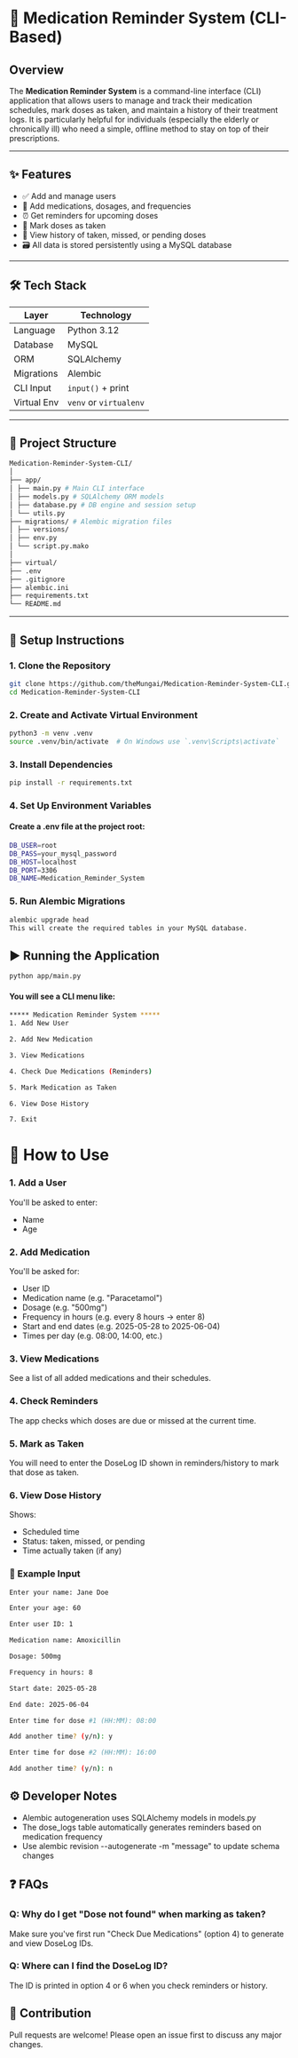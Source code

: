 # 💊 Medication Reminder System (CLI-Based)

## Overview

The **Medication Reminder System** is a command-line interface (CLI) application that allows users to manage and track their medication schedules, mark doses as taken, and maintain a history of their treatment logs. It is particularly helpful for individuals (especially the elderly or chronically ill) who need a simple, offline method to stay on top of their prescriptions.

---

## ✨ Features

- ✅ Add and manage users
- 💊 Add medications, dosages, and frequencies
- ⏰ Get reminders for upcoming doses
- 📅 Mark doses as taken
- 📜 View history of taken, missed, or pending doses
- 🗃️ All data is stored persistently using a MySQL database

---

## 🛠️ Tech Stack

| Layer         | Technology             |
| ------------- |------------------------|
| Language      | Python 3.12            |
| Database      | MySQL                  |
| ORM           | SQLAlchemy             |
| Migrations    | Alembic                |
| CLI Input     | `input()` + print      |
| Virtual Env   | `venv` or `virtualenv` |

---

## 📂 Project Structure
```bash
Medication-Reminder-System-CLI/
│
├── app/
│ ├── main.py # Main CLI interface
│ ├── models.py # SQLAlchemy ORM models
│ ├── database.py # DB engine and session setup
│ └── utils.py
├── migrations/ # Alembic migration files
│ ├── versions/
│ ├── env.py
│ └── script.py.mako
│
├── virtual/
├── .env 
├── .gitignore
├── alembic.ini
├── requirements.txt 
└── README.md 
```


---

## 🔧 Setup Instructions

### 1. Clone the Repository
```bash
git clone https://github.com/theMungai/Medication-Reminder-System-CLI.git
cd Medication-Reminder-System-CLI
```
### 2. Create and Activate Virtual Environment
```bash
python3 -m venv .venv
source .venv/bin/activate  # On Windows use `.venv\Scripts\activate`

```
### 3. Install Dependencies
```bash
pip install -r requirements.txt
```

### 4. Set Up Environment Variables
#### Create a .env file at the project root:
```bash
DB_USER=root
DB_PASS=your_mysql_password
DB_HOST=localhost
DB_PORT=3306
DB_NAME=Medication_Reminder_System
```

### 5. Run Alembic Migrations
```bash
alembic upgrade head
This will create the required tables in your MySQL database.
```

## ▶️ Running the Application
```bash
python app/main.py
```

#### You will see a CLI menu like:

```bash
***** Medication Reminder System *****
1. Add New User

2. Add New Medication

3. View Medications

4. Check Due Medications (Reminders)

5. Mark Medication as Taken

6. View Dose History

7. Exit

```

# 📘 How to Use
### 1. Add a User
You'll be asked to enter:
 - Name
 - Age

### 2. Add Medication
You'll be asked for:
 - User ID
 - Medication name (e.g. "Paracetamol")
 - Dosage (e.g. "500mg")
 - Frequency in hours (e.g. every 8 hours → enter 8)
 - Start and end dates (e.g. 2025-05-28 to 2025-06-04)
 - Times per day (e.g. 08:00, 14:00, etc.)

### 3. View Medications
See a list of all added medications and their schedules.

### 4. Check Reminders
The app checks which doses are due or missed at the current time.

### 5. Mark as Taken
You will need to enter the DoseLog ID shown in reminders/history to mark that dose as taken.

### 6. View Dose History
Shows:
 - Scheduled time
 - Status: taken, missed, or pending
 - Time actually taken (if any)

### 📌 Example Input
```bash
Enter your name: Jane Doe

Enter your age: 60

Enter user ID: 1

Medication name: Amoxicillin

Dosage: 500mg

Frequency in hours: 8

Start date: 2025-05-28

End date: 2025-06-04

Enter time for dose #1 (HH:MM): 08:00

Add another time? (y/n): y

Enter time for dose #2 (HH:MM): 16:00

Add another time? (y/n): n

```
## ⚙️ Developer Notes
 - Alembic autogeneration uses SQLAlchemy models in models.py
 - The dose_logs table automatically generates reminders based on medication frequency
 - Use alembic revision --autogenerate -m "message" to update schema changes

## ❓ FAQs
### Q: Why do I get "Dose not found" when marking as taken?
Make sure you've first run "Check Due Medications" (option 4) to generate and view DoseLog IDs.

### Q: Where can I find the DoseLog ID?
The ID is printed in option 4 or 6 when you check reminders or history.

## 🤝 Contribution
Pull requests are welcome! Please open an issue first to discuss any major changes.